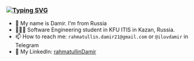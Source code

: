 ### [![Typing SVG](https://readme-typing-svg.herokuapp.com?color=%2336BCF7&lines=Hi+there+👋)](https://git.io/typing-svg)

* 👋 My name is Damir. I'm from Russia
* 👨🏻‍💻 Software Engineering student in KFU ITIS in Kazan, Russia.
* 📫 How to reach me: `rahmatullin.damir21@gmail.com` or `@iluvdamir` in Telegram
* 🌚 My LinkedIn: [rahmatullinDamir](https://linkedin.com/in/rahmatullinDamir)


<!--
**rahmatullinDamir/rahmatullinDamir** is a ✨ _special_ ✨ repository because its `README.md` (this file) appears on your GitHub profile.

Here are some ideas to get you started:

- 🔭 I’m currently working on ...
- 🌱 I’m currently learning ...
- 👯 I’m looking to collaborate on ...
- 🤔 I’m looking for help with ...
- 💬 Ask me about ...
- 📫 How to reach me: ...
- 😄 Pronouns: ...
- ⚡ Fun fact: ...
-->
